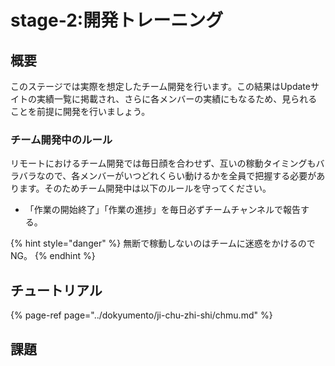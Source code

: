 # stage-2:開発トレーニング

##  概要

このステージでは実際を想定したチーム開発を行います。この結果はUpdateサイトの実績一覧に掲載され、さらに各メンバーの実績にもなるため、見られることを前提に開発を行いましょう。

### チーム開発中のルール

リモートにおけるチーム開発では毎日顔を合わせず、互いの稼動タイミングもバラバラなので、各メンバーがいつどれくらい動けるかを全員で把握する必要があります。そのためチーム開発中は以下のルールを守ってください。

* 「作業の開始終了」「作業の進捗」を毎日必ずチームチャンネルで報告する。

{% hint style="danger" %}
無断で稼動しないのはチームに迷惑をかけるのでNG。
{% endhint %}

## チュートリアル

{% page-ref page="../dokyumento/ji-chu-zhi-shi/chmu.md" %}

## 課題



